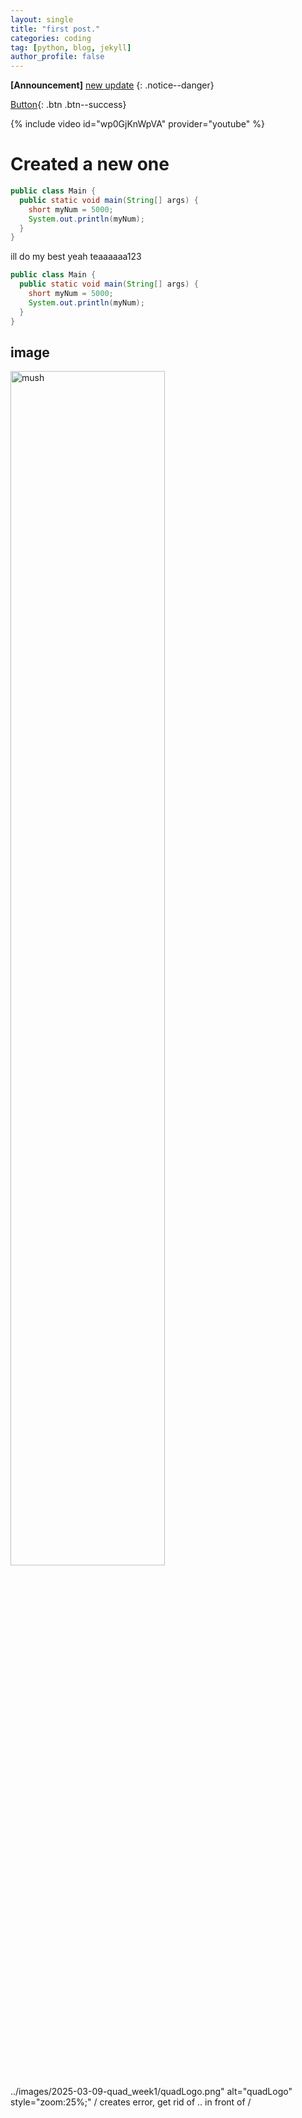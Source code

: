 ```yaml
---
layout: single
title: "first post."
categories: coding
tag: [python, blog, jekyll]
author_profile: false
---
```


**[Announcement]** [new update](https://google.com)
{: .notice--danger}

[Button](https://google.com){: .btn .btn--success}

{% include video id="wp0GjKnWpVA" provider="youtube" %}

# Created a new one

```java
public class Main {
  public static void main(String[] args) {
    short myNum = 5000;
    System.out.println(myNum);  
  }
}

```

ill do my best yeah teaaaaaa123

```java
public class Main {
  public static void main(String[] args) {
    short myNum = 5000;
    System.out.println(myNum);  
  }
}

```



## image

<img src="{{site.url}}/images/2025-02-24-first/mush.jpg" alt="mush" style="width:70%; height: auto;" class=".align-center"/>

../images/2025-03-09-quad_week1/quadLogo.png" alt="quadLogo" style="zoom:25%;" /
creates error, get rid of .. in front of /